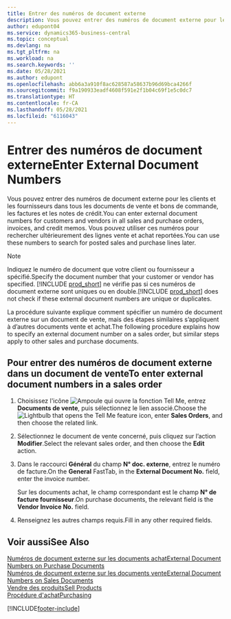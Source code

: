 ```yaml
---
title: Entrer des numéros de document externe
description: Vous pouvez entrer des numéros de document externe pour les clients et les fournisseurs dans tous les documents de vente et bons de commande, les factures et les notes de crédit. Vous pouvez utiliser ces numéros pour rechercher ultérieurement des lignes vente et achat reportées.
author: edupont04
ms.service: dynamics365-business-central
ms.topic: conceptual
ms.devlang: na
ms.tgt_pltfrm: na
ms.workload: na
ms.search.keywords: ''
ms.date: 05/28/2021
ms.author: edupont
ms.openlocfilehash: abb6a3a910f8ac628587a58637b96d69bca4266f
ms.sourcegitcommit: f9a190933eadf4608f591e2f1b04c69f1e5c0dc7
ms.translationtype: HT
ms.contentlocale: fr-CA
ms.lasthandoff: 05/28/2021
ms.locfileid: "6116043"
---
```

# <a name="enter-external-document-numbers"></a><span data-ttu-id="9cc82-104">Entrer des numéros de document externe</span><span class="sxs-lookup"><span data-stu-id="9cc82-104">Enter External Document Numbers</span></span>

<span data-ttu-id="9cc82-105">Vous pouvez entrer des numéros de document externe pour les clients et les fournisseurs dans tous les documents de vente et bons de commande, les factures et les notes de crédit.</span><span class="sxs-lookup"><span data-stu-id="9cc82-105">You can enter external document numbers for customers and vendors in all sales and purchase orders, invoices, and credit memos.</span></span> <span data-ttu-id="9cc82-106">Vous pouvez utiliser ces numéros pour rechercher ultérieurement des lignes vente et achat reportées.</span><span class="sxs-lookup"><span data-stu-id="9cc82-106">You can use these numbers to search for posted sales and purchase lines later.</span></span>  

> [!NOTE]
> <span data-ttu-id="9cc82-107">Indiquez le numéro de document que votre client ou fournisseur a spécifié.</span><span class="sxs-lookup"><span data-stu-id="9cc82-107">Specify the document number that your customer or vendor has specified.</span></span> <span data-ttu-id="9cc82-108">[!INCLUDE [prod_short](includes/prod_short.md)] ne vérifie pas si ces numéros de document externe sont uniques ou en double.</span><span class="sxs-lookup"><span data-stu-id="9cc82-108">[!INCLUDE [prod_short](includes/prod_short.md)] does not check if these external document numbers are unique or duplicates.</span></span>

<span data-ttu-id="9cc82-109">La procédure suivante explique comment spécifier un numéro de document externe sur un document de vente, mais des étapes similaires s’appliquent à d’autres documents vente et achat.</span><span class="sxs-lookup"><span data-stu-id="9cc82-109">The following procedure explains how to specify an external document number on a sales order, but similar steps apply to other sales and purchase documents.</span></span>

## <a name="to-enter-external-document-numbers-in-a-sales-order"></a><span data-ttu-id="9cc82-110">Pour entrer des numéros de document externe dans un document de vente</span><span class="sxs-lookup"><span data-stu-id="9cc82-110">To enter external document numbers in a sales order</span></span>  

1. <span data-ttu-id="9cc82-111">Choisissez l'icône ![Ampoule qui ouvre la fonction Tell Me](media/ui-search/search_small.png "Dites-moi ce que vous voulez faire"), entrez **Documents de vente**, puis sélectionnez le lien associé.</span><span class="sxs-lookup"><span data-stu-id="9cc82-111">Choose the ![Lightbulb that opens the Tell Me feature](media/ui-search/search_small.png "Tell me what you want to do") icon, enter **Sales Orders**, and then choose the related link.</span></span>  
2. <span data-ttu-id="9cc82-112">Sélectionnez le document de vente concerné, puis cliquez sur l’action **Modifier**.</span><span class="sxs-lookup"><span data-stu-id="9cc82-112">Select the relevant sales order, and then choose the **Edit** action.</span></span>  
3. <span data-ttu-id="9cc82-113">Dans le raccourci **Général** du champ **N° doc. externe**, entrez le numéro de facture.</span><span class="sxs-lookup"><span data-stu-id="9cc82-113">On the **General** FastTab, in the **External Document No.** field, enter the invoice number.</span></span>  

    <span data-ttu-id="9cc82-114">Sur les documents achat, le champ correspondant est le champ **N° de facture fournisseur**.</span><span class="sxs-lookup"><span data-stu-id="9cc82-114">On purchase documents, the relevant field is the **Vendor Invoice No.** field.</span></span>
4. <span data-ttu-id="9cc82-115">Renseignez les autres champs requis.</span><span class="sxs-lookup"><span data-stu-id="9cc82-115">Fill in any other required fields.</span></span>  

## <a name="see-also"></a><span data-ttu-id="9cc82-116">Voir aussi</span><span class="sxs-lookup"><span data-stu-id="9cc82-116">See Also</span></span>

[<span data-ttu-id="9cc82-117">Numéros de document externe sur les documents achat</span><span class="sxs-lookup"><span data-stu-id="9cc82-117">External Document Numbers on Purchase Documents</span></span>](purchasing-ext-doc-no.md)  
[<span data-ttu-id="9cc82-118">Numéros de document externe sur les documents vente</span><span class="sxs-lookup"><span data-stu-id="9cc82-118">External Document Numbers on Sales Documents</span></span>](sales-how-invoice-sales.md#external-document-numbers)  
[<span data-ttu-id="9cc82-119">Vendre des produits</span><span class="sxs-lookup"><span data-stu-id="9cc82-119">Sell Products</span></span>](sales-how-sell-products.md)  
[<span data-ttu-id="9cc82-120">Procédure d'achat</span><span class="sxs-lookup"><span data-stu-id="9cc82-120">Purchasing</span></span>](purchasing-manage-purchasing.md)  

[!INCLUDE[footer-include](includes/footer-banner.md)]